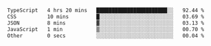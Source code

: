 
<!--START_SECTION:waka-->

```txt
TypeScript   4 hrs 20 mins   ███████████████████████░░   92.44 %
CSS          10 mins         █░░░░░░░░░░░░░░░░░░░░░░░░   03.69 %
JSON         8 mins          ▓░░░░░░░░░░░░░░░░░░░░░░░░   03.13 %
JavaScript   1 min           ▒░░░░░░░░░░░░░░░░░░░░░░░░   00.70 %
Other        0 secs          ░░░░░░░░░░░░░░░░░░░░░░░░░   00.04 %
```

<!--END_SECTION:waka-->

<!--unk0e-ctrlmd-blitzh-Klöggr-https://codepen.io/nikillpop/pen/VdJjJW-->
